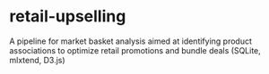# retail-upselling
A pipeline for market basket analysis aimed at identifying product associations to optimize retail promotions and bundle deals (SQLite, mlxtend, D3.js) 
